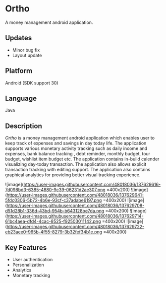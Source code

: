 # Ortho
A money management android application.

## Updates
* Minor bug fix
* Layout update

## Platform
Android (SDK support 30)

## Language
Java

## Description
*Ortho* is a money management android application which enables user to keep track of expenses and savings in day today life. The application supports various monetary activity tracking such as daily income and expenses, bank balance tracking , debt reminder, monthly budget, tour budget, wishlist item budget etc. The application contains in-build calender visualizing day-today transaction. The application also allows explicit transaction tracking with editing support. The application also contains graphical analytics for providing better visual tracking experience. 

![image](https://user-images.githubusercontent.com/48018036/137629616-7d098bd3-6385-4880-9c39-06231d2ae307.png =400x200)
![image](https://user-images.githubusercontent.com/48018036/137629641-5fdc0306-5b72-4b6e-93cf-c37adabe6197.png =400x200)
![image](https://user-images.githubusercontent.com/48018036/137629708-d51d28b1-336d-43bd-954b-b643128be7da.png =400x200)
![image](https://user-images.githubusercontent.com/48018036/137629714-61bc4aea-dfd4-4cac-8525-f92503011142.png =400x200)
![image](https://user-images.githubusercontent.com/48018036/137629722-eb23aee0-965b-4f55-8279-3b32fef34b1e.png =400x200)

## Key Features
* User authentication
* Personalization
* Analytics
* Monetary tracking


